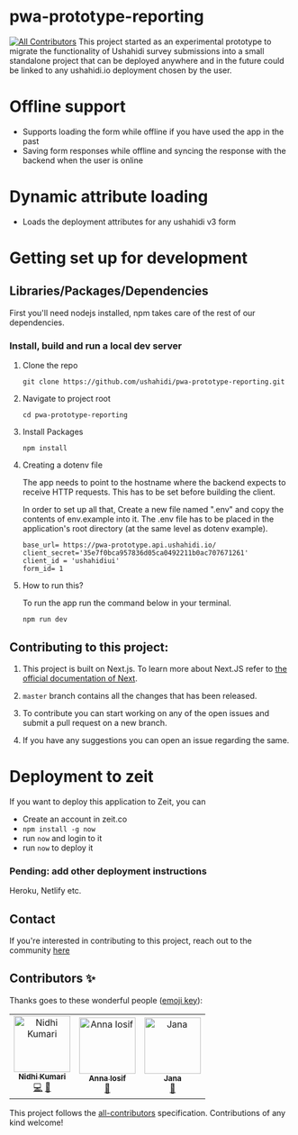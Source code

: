 # pwa-prototype-reporting
[![All Contributors](https://img.shields.io/badge/all_contributors-3-orange.svg?style=flat-square)](#contributors)
This project started as an experimental prototype to migrate the functionality of Ushahidi survey submissions into a small standalone project that can be deployed anywhere and in the future could be linked to any ushahidi.io deployment chosen by the user.

# Offline support
- Supports loading the form while offline if you have used the app in the past
- Saving form responses while offline and syncing the response with the backend when the user is online

# Dynamic attribute loading
- Loads the deployment attributes for any ushahidi v3 form

# Getting set up for development

## Libraries/Packages/Dependencies

First you'll need nodejs installed,
npm takes care of the rest of our dependencies.


### Install, build and run a local dev server
1. Clone the repo

    ```git clone https://github.com/ushahidi/pwa-prototype-reporting.git```

2. Navigate to project root

    ```cd pwa-prototype-reporting```

3. Install Packages

    ``` npm install ```

4. Creating a dotenv file

    The app needs to point to the hostname where the backend expects to receive HTTP requests. This has to be set before building the client.

    In order to set up all that, Create a new file named ".env" and copy the contents of env.example into it. The .env file has to be placed in the application's root directory (at the same level as dotenv example).

    ```
    base_url= https://pwa-prototype.api.ushahidi.io/
    client_secret='35e7f0bca957836d05ca0492211b0ac707671261'
    client_id = 'ushahidiui' 
    form_id= 1
    ```

5. How to run this?

    To run the app run the command below in your terminal.

    ```npm run dev```


## Contributing to this project:

1. This project is built on Next.js. To learn more about Next.JS refer to [the official documentation of Next](https://nextjs.org/docs). 

2. ```master``` branch contains all the changes that has been released.

3. To contribute you can start working on any of the open issues and submit a pull request on a new branch.

4. If you have any suggestions you can open an issue regarding the same.


# Deployment to zeit
If you want to deploy this application to Zeit, you can 
- Create an account in zeit.co
- `npm install -g now`
- run `now` and login to it
- run `now` to deploy it

### Pending: add other deployment instructions
Heroku, Netlify etc.

## Contact

 If you're interested in contributing to this project, reach out to the community [here](https://gitter.im/ushahidi/Community)

## Contributors ✨

Thanks goes to these wonderful people ([emoji key](https://allcontributors.org/docs/en/emoji-key)):

<!-- ALL-CONTRIBUTORS-LIST:START - Do not remove or modify this section -->
<!-- prettier-ignore -->
<table>
  <tr>
    <td align="center"><a href="http://nidhikjha.github.io"><img src="https://avatars3.githubusercontent.com/u/39872794?v=4" width="100px;" alt="Nidhi Kumari"/><br /><sub><b>Nidhi Kumari</b></sub></a><br /><a href="https://github.com/ushahidi/pwa-prototype-reporting/commits?author=NidhiKJha" title="Code">💻</a> <a href="https://github.com/ushahidi/pwa-prototype-reporting/commits?author=NidhiKJha" title="Documentation">📖</a></td>
    <td align="center"><a href="https://github.com/Angamanga"><img src="https://avatars3.githubusercontent.com/u/8624777?v=4" width="100px;" alt="Anna Iosif"/><br /><sub><b>Anna Iosif</b></sub></a><br /><a href="#ideas-Angamanga" title="Ideas, Planning, & Feedback">🤔</a></td>
    <td align="center"><a href="https://github.com/Jana"><img src="https://avatars2.githubusercontent.com/u/56524?v=4" width="100px;" alt="Jana"/><br /><sub><b>Jana</b></sub></a><br /><a href="#ideas-Jana" title="Ideas, Planning, & Feedback">🤔</a></td>
  </tr>
</table>

<!-- ALL-CONTRIBUTORS-LIST:END -->

This project follows the [all-contributors](https://github.com/all-contributors/all-contributors) specification. Contributions of any kind welcome!